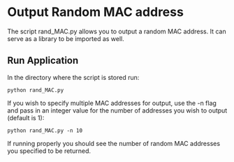 # Output Random MAC address

The script rand_MAC.py allows you to output a random MAC address.  It can serve as a library to be imported as well.  

## Run Application

In the directory where the script is stored run:

```
python rand_MAC.py
```

If you wish to specify multiple MAC addresses for output, use the -n flag and pass in an integer value for the number of addresses you wish to output (default is 1):

```
python rand_MAC.py -n 10
```

If running properly you should see the number of random MAC addresses you specified to be returned.

